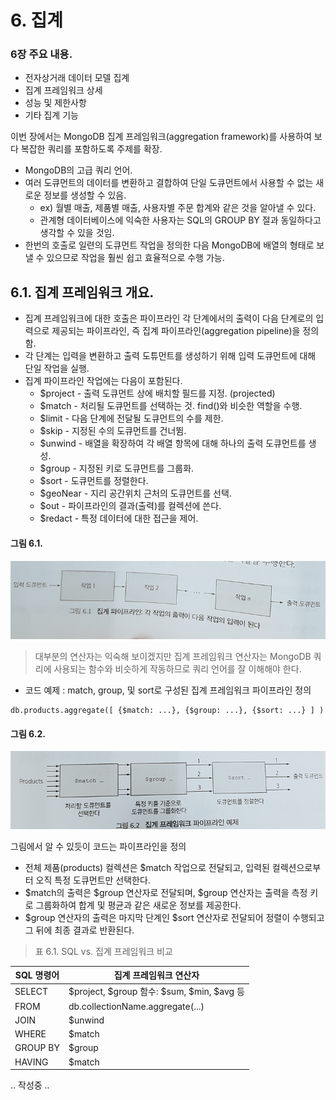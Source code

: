 # 6. 집계
### 6장 주요 내용.
 - 전자상거래 데이터 모델 집계
 - 집계 프레임워크 상세
 - 성능 및 제한사항
 - 기타 집계 기능

이번 장에서는 MongoDB 집계 프레임워크(aggregation framework)를 사용하여 보다 복잡한 쿼리를 포함하도록 주제를 확장.
 - MongoDB의 고급 쿼리 언어.
 - 여러 도큐먼트의 데이터를 변환하고 결합하여 단일 도큐먼트에서 사용할 수 없는 새로운 정보를 생성할 수 있음.
	- ex) 월별 매출, 제품별 매출, 사용자별 주문 합계와 같은 것을 알아낼 수 있다.
	- 관계형 데이터베이스에 익숙한 사용자는 SQL의 GROUP BY 절과 동일하다고 생각할 수 있을 것임. 
 - 한번의 호출로 일련의 도큐먼트 작업을 정의한 다음 MongoDB에 배열의 형태로 보낼 수 있으므로 작업을 훨씬 쉽고 효율적으로 수행 가능.
 
## 6.1. 집계 프레임워크 개요.
 - 집계 프레임워크에 대한 호출은 파이프라인 각 단계에서의 출력이 다음 단계로의 입력으로 제공되는 파이프라인, 즉 집계 파이프라인(aggregation pipeline)을 정의함.
 - 각 단계는 입력을 변환하고 출력 도튜먼트를 생성하기 위해 입력 도큐먼트에 대해 단일 작업을 실행.
 - 집계 파이프라인 작업에는 다음이 포함된다.
	- $project - 출력 도큐먼트 상에 배치할 필드를 지정. (projected)
	- $match - 처리될 도큐먼트를 선택하는 것. find()와 비슷한 역할을 수행.
	- $limit - 다음 단계에 전달될 도큐먼트의 수를 제한.
	- $skip - 지정된 수의 도큐먼트를 건너뜀.
	- $unwind - 배열을 확장하여 각 배열 항목에 대해 하나의 출력 도큐먼트를 생성.
	- $group - 지정된 키로 도큐먼트를 그룹화.
	- $sort - 도큐먼트를 정렬한다.
	- $geoNear - 지리 공간위치 근처의 도큐먼트를 선택.
	- $out - 파이프라인의 결과(출력)를 컬렉션에 쓴다.
	- $redact - 특정 데이터에 대한 접근을 제어.

#### 그림 6.1. 
<img src="/mongodb_img/mongodbinaction-image-6.1.png" />

> 대부분의 연산자는 익숙해 보이겠지만 집계 프레임워크 연산자는 MongoDB 쿼리에 사용되는 함수와 비슷하게 작동하므로 쿼리 언어를 잘 이해해야 한다.

- 코드 예제 : match, group, 및 sort로 구성된 집계 프레임워크 파이프라인 정의

~~~
db.products.aggregate([ {$match: ...}, {$group: ...}, {$sort: ...} ] )
~~~

#### 그림 6.2. 
<img src="/mongodb_img/mongodbinaction-image-6.2.png" />

그림에서 알 수 있듯이 코드는 파이프라인을 정의
 - 전체 제품(products) 컬렉션은 $match 작업으로 전달되고, 입력된 컬렉션으로부터 오직 특정 도큐먼트만 선택한다.
 - $match의 출력은 $group 연산자로 전달되며, $group 연산자는 출력을 측정 키로 그룹화하여 합계 및 평균과 같은 새로운 정보를 제공한다.
 - $group 연산자의 출력은 마지막 단계인 $sort 연산자로 전달되어 정렬이 수행되고 그 뒤에 최종 결과로 반환된다.
 
> 표 6.1. SQL vs. 집계 프레임워크 비교

 |SQL 명령어|집계 프레임워크 연산자|
 |------|---|
 |SELECT| $project, $group 함수: $sum, $min, $avg 등|
 |FROM | db.collectionName.aggregate(...)|
 |JOIN | $unwind|
 |WHERE|$match|
 |GROUP BY|$group|
 |HAVING| $match|
 
 
 .. 작성중 ..
